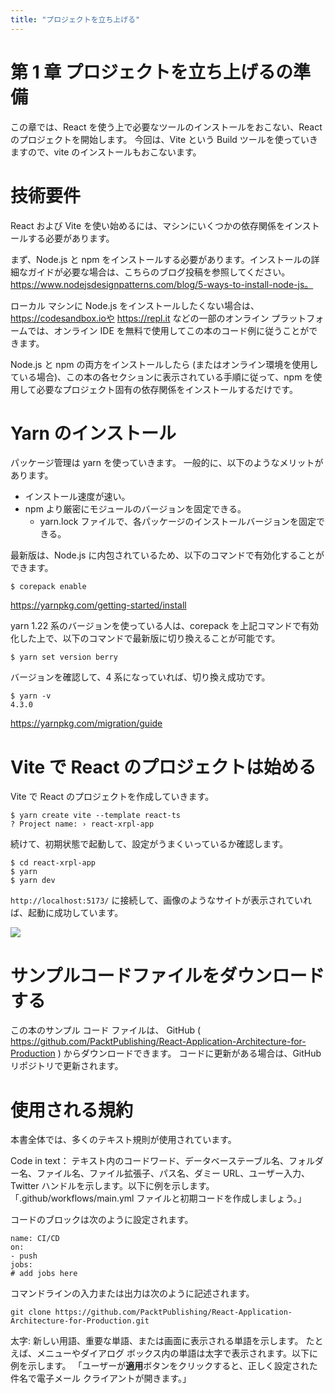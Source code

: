 ```yaml
---
title: "プロジェクトを立ち上げる"
---
```


# 第 1 章 プロジェクトを立ち上げるの準備

この章では、React を使う上で必要なツールのインストールをおこない、React のプロジェクトを開始します。
今回は、Vite という Build ツールを使っていきますので、vite のインストールもおこないます。

# 技術要件

React および Vite を使い始めるには、マシンにいくつかの依存関係をインストールする必要があります。

まず、Node.js と npm をインストールする必要があります。インストールの詳細なガイドが必要な場合は、こちらのブログ投稿を参照してください。
https://www.nodejsdesignpatterns.com/blog/5-ways-to-install-node-js。

ローカル マシンに Node.js をインストールしたくない場合は、https://codesandbox.ioや https://repl.it などの一部のオンライン プラットフォームでは、オンライン IDE を無料で使用してこの本のコード例に従うことができます。

Node.js と npm の両方をインストールしたら (またはオンライン環境を使用している場合)、この本の各セクションに表示されている手順に従って、npm を使用して必要なプロジェクト固有の依存関係をインストールするだけです。

# Yarn のインストール

パッケージ管理は yarn を使っていきます。
一般的に、以下のようなメリットがあります。

- インストール速度が速い。
- npm より厳密にモジュールのバージョンを固定できる。
  - yarn.lock ファイルで、各パッケージのインストールバージョンを固定できる。

最新版は、Node.js に内包されているため、以下のコマンドで有効化することができます。

`$ corepack enable`

https://yarnpkg.com/getting-started/install

yarn 1.22 系のバージョンを使っている人は、corepack を上記コマンドで有効化した上で、以下のコマンドで最新版に切り換えることが可能です。

`$ yarn set version berry`

バージョンを確認して、4 系になっていれば、切り換え成功です。

```
$ yarn -v
4.3.0
```

https://yarnpkg.com/migration/guide

# Vite で React のプロジェクトは始める

Vite で React のプロジェクトを作成していきます。

```
$ yarn create vite --template react-ts
? Project name: › react-xrpl-app
```

続けて、初期状態で起動して、設定がうまくいっているか確認します。

```
$ cd react-xrpl-app
$ yarn
$ yarn dev
```

`http://localhost:5173/` に接続して、画像のようなサイトが表示されていれば、起動に成功しています。

![](https://storage.googleapis.com/zenn-user-upload/f3f741ee08e5-20240616.png)

# サンプルコードファイルをダウンロードする

この本のサンプル コード ファイルは、
GitHub ( https://github.com/PacktPublishing/React-Application-Architecture-for-Production ) からダウンロードできます。
コードに更新がある場合は、GitHub リポジトリで更新されます。

# 使用される規約

本書全体では、多くのテキスト規則が使用されています。

Code in text：
テキスト内のコードワード、データベーステーブル名、フォルダー名、ファイル名、ファイル拡張子、パス名、ダミー URL、ユーザー入力、Twitter ハンドルを示します。以下に例を示します。「.github/workflows/main.yml ファイルと初期コードを作成しましょう。」

コードのブロックは次のように設定されます。

```
name: CI/CD
on:
- push
jobs:
# add jobs here
```

コマンドラインの入力または出力は次のように記述されます。

`git clone https://github.com/PacktPublishing/React-Application-Architecture-for-Production.git`

太字:
新しい用語、重要な単語、または画面に表示される単語を示します。
たとえば、メニューやダイアログ ボックス内の単語は太字で表示されます。以下に例を示します。
「ユーザーが**適用**ボタンをクリックすると、正しく設定された件名で電子メール クライアントが開きます。」
